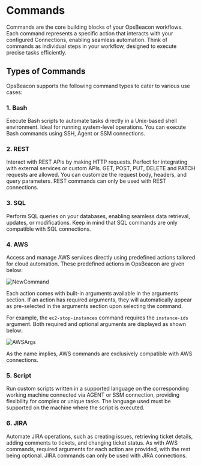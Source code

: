 # Commands

Commands are the core building blocks of your OpsBeacon workflows. Each command represents a specific action that interacts with your configured Connections, enabling seamless automation. Think of commands as individual steps in your workflow, designed to execute precise tasks efficiently.

## Types of Commands

OpsBeacon supports the following command types to cater to various use cases:

### 1. Bash

Execute Bash scripts to automate tasks directly in a Unix-based shell environment. Ideal for running system-level operations. You can execute Bash commands using SSH, Agent or SSM connections.

### 2. REST

Interact with REST APIs by making HTTP requests. Perfect for integrating with external services or custom APIs. GET, POST, PUT, DELETE and PATCH requests are allowed. You can customize the request body, headers, and query parameters. REST commands can only be used with REST connections.

### 3. SQL

Perform SQL queries on your databases, enabling seamless data retrieval, updates, or modifications. Keep in mind that SQL commands are only compatible with SQL connections.

### 4. AWS

Access and manage AWS services directly using predefined actions tailored for cloud automation. These predefined actions in OpsBeacon are given below:

![NewCommand](/images/new_aws_command.png)

Each action comes with built-in arguments available in the arguments section. If an action has required arguments, they will automatically appear as pre-selected in the arguments section upon selecting the command.

For example, the `ec2-stop-instances` command requires the `instance-ids` argument. Both required and optional arguments are displayed as shown below:

![AWSArgs](/images/aws_args.png)

As the name implies, AWS commands are exclusively compatible with AWS connections.

### 5. Script

Run custom scripts written in a supported language on the corresponding working machine connected via AGENT or SSM connection, providing flexibility for complex or unique tasks. The language used must be supported on the machine where the script is executed.

### 6. JIRA

Automate JIRA operations, such as creating issues, retrieving ticket details, adding comments to tickets, and changing ticket status. As with AWS commands, required arguments for each action are provided, with the rest being optional. JIRA commands can only be used with JIRA connections.
